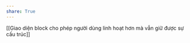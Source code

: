 ```yaml
---
share: True
---
```

[[Giao diện block cho phép người dùng linh hoạt hơn mà vẫn giữ được sự cấu trúc]]
